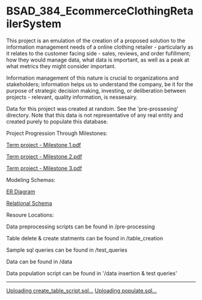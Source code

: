 # BSAD_384_EcommerceClothingRetailerSystem

This project is an emulation of the creation of a proposed solution to the information management needs 
of a online clothing retailer - particularly as it relates to the customer facing side - sales, reviews, 
and order fufillment; how they would manage data, what data is important, as well as a peak at what metrics 
they might consider important.

Information management of this nature is crucial to organizations and stakeholders; information helps 
us to understand the company, be it for the purpose of strategic decision making, investing, or deliberation between
projects - relevant, quality information, is nessesairy. 

Data for this project was created at random. See the 'pre-prossesing' directory. Note that this data is not 
representative of any real entity and created purely to populate this database.

Project Progression Through Milestones:

[Term project - Milestone 1.pdf](https://github.com/user-attachments/files/19449956/BSAD.384.Term.Assignment.-.Milestone.1.pdf)

[Term project - Milestone 2.pdf](https://github.com/user-attachments/files/19449922/Term.project.-.Milestone.2.pdf)

[Term project - Milestone 3.pdf](https://github.com/user-attachments/files/19450006/_Term.project.-.Milestone.3.pdf)

Modeling Schemas:

[ER Diagram](https://github.com/user-attachments/assets/b0fe691c-a069-4be1-8a24-fd6d8577001a)

[Relational Schema](https://github.com/user-attachments/assets/f35f715d-d43b-4074-bf0f-0ee2457f6411)

Resoure Locations: 

Data preprocessing scripts can be found in /pre-processing

Table delete & create statments can be found in /table_creation

Sample sql queries can be found in /test_queries

Data can be found in /data

Data population script can be found in '/data insertion & test queries'

-- -- -- -- --

[Uploading create_table_script.sql…]()
[Uploading populate.sql…]()




